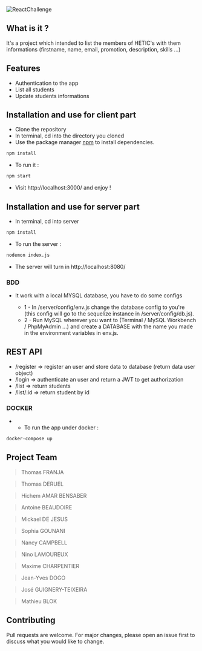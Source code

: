 ![ReactChallenge](https://upload.wikimedia.org/wikipedia/commons/thumb/e/ed/Logo_HETIC.png/1200px-Logo_HETIC.png)

## What is it ? 

It's a project which intended to list the members of HETIC's with them informations (firstname, name, email, promotion, description, skills ...)

## Features 
- Authentication to the app
- List all students 
- Update students informations

## Installation and use for client part

- Clone the repository 
- In terminal, cd into the directory you cloned
- Use the package manager [npm](https://www.npmjs.com/) to install dependencies.
```bash
npm install
```
- To run it : 
```bash
npm start
```
- Visit http://localhost:3000/ and enjoy !

## Installation and use for server part

- In terminal, cd into server
```bash
npm install
```
- To run the server : 
```bash
nodemon index.js
```
- The server will turn in http://localhost:8080/

### BDD 

- It work with a local MYSQL database, you have to do some configs
  
  - 1 - In /server/config/env.js change the database config to you're (this config will go to the sequelize instance in /server/config/db.js).
  - 2 - Run MySQL wherever you want to (Terminal / MySQL Workbench / PhpMyAdmin ...) and create a DATABASE with the name you made in the environment variables in env.js.

## REST API
- /register => register an user and store data to database (return data user object)
- /login => authenticate an user and return a JWT to get authorization
- /list => return students
- /list/:id => return student by id

### DOCKER

- - To run the app under docker : 
```bash
docker-compose up
```

## Project Team

> Thomas FRANJA

> Thomas DERUEL

> Hichem AMAR BENSABER

> Antoine BEAUDOIRE

> Mickael DE JESUS

> Sophia GOUNANI

> Nancy CAMPBELL

> Nino LAMOUREUX

> Maxime CHARPENTIER

> Jean-Yves DOGO

> José GUIGNERY-TEIXEIRA

> Mathieu BLOK

## Contributing
Pull requests are welcome. For major changes, please open an issue first to discuss what you would like to change.

